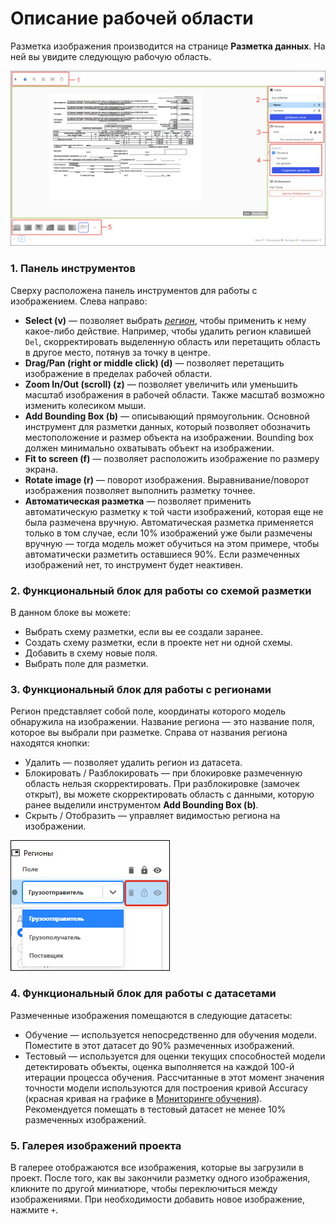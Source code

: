 # Описание рабочей области

Разметка изображения производится на странице **Разметка данных**. На ней вы увидите следующую рабочую область.

![](<../../../../.gitbook/assets1/primo-ai/user-guide/labeling-workspace.png>)

### 1. Панель инструментов

Сверху расположена панель инструментов для работы с изображением. Слева направо:
* **Select (v)** — позволяет выбрать [*регион*](https://docs.primo-rpa.ru/primo-rpa/primo-rpa-ai-server/glossary#region), чтобы применить к нему какое-либо действие. Например, чтобы удалить регион клавишей `Del`, скорректировать выделенную область или перетащить область в другое место, потянув за точку в центре. 
* **Drag/Pan (right or middle click) (d)** — позволяет перетащить изображение в пределах рабочей области.
* **Zoom In/Out (scroll)  (z)** — позволяет увеличить или уменьшить масштаб изображения в рабочей области. Также масштаб возможно изменить колесиком мыши.
* **Add Bounding Box (b)** — описывающий прямоугольник. Основной инструмент для разметки данных, который позволяет обозначить местоположение и размер объекта на изображении. Bounding box должен минимально охватывать объект на изображении.
* **Fit to screen (f)** — позволяет расположить изображение по размеру экрана.
* **Rotate image (r)** — поворот изображения. Выравнивание/поворот изображения позволяет выполнить разметку точнее.
* **Автоматическая разметка** — позволяет применить автоматическую разметку к той части изображений, которая еще не была размечена вручную. Автоматическая разметка применяется только в том случае, если 10% изображений уже были размечены вручную — тогда модель может обучиться на этом примере, чтобы автоматически разметить оставшиеся 90%. Если размеченных изображений нет, то инструмент будет неактивен.

### 2. Функциональный блок для работы со схемой разметки
В данном блоке вы можете:
* Выбрать схему разметки, если вы ее создали заранее.
* Создать схему разметки, если в проекте нет ни одной схемы.
* Добавить в схему новые поля.
* Выбрать поле для разметки.

### 3. Функциональный блок для работы с регионами

Регион представляет собой поле, координаты которого модель обнаружила на изображении. Название региона — это название поля, которое вы выбрали при разметке. Справа от названия региона находятся кнопки:
* Удалить — позволяет удалить регион из датасета.
* Блокировать / Разблокировать — при блокировке размеченную область нельзя скорректировать. При разблокировке (замочек открыт), вы можете скорректировать область с данными, которую ранее выделили инструментом **Add Bounding Box (b)**.
* Скрыть / Отобразить — управляет видимостью региона на изображении.

![](<../../../../.gitbook/assets1/primo-ai/user-guide/regions-labeling.png>)


### 4. Функциональный блок для работы с датасетами

Размеченные изображения помещаются в следующие датасеты:
* Обучение — используется непосредственно для обучения модели. Поместите в этот датасет до 90% размеченных изображений.
* Тестовый — используется для оценки текущих способностей модели детектировать объекты, оценка выполняется на каждой 100-й итерации процесса обучения. Рассчитанные в этот момент значения точности модели используются для построения кривой Accuracy (красная кривая на графике в [Мониторинге обучения](https://docs.primo-rpa.ru/primo-rpa/primo-rpa-ai-server/user/smart-ocr/training/monitoring)). Рекомендуется помещать в тестовый датасет не менее 10% размеченных изображений.


### 5. Галерея изображений проекта

В галерее отображаются все изображения, которые вы загрузили в проект. После того, как вы закончили разметку одного изображения, кликните по другой миниатюре, чтобы переключиться между изображениями. При необходимости добавить новое изображение, нажмите `+`.
